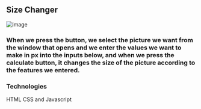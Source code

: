 ## Size Changer
![image](https://user-images.githubusercontent.com/120296952/219617889-4ddad0a0-e593-42f9-b658-0c9471b2ed0f.png)
### When we press the button, we select the picture we want from the window that opens and we enter the values we want to make in px into the inputs below, and when we press the calculate button, it changes the size of the picture according to the features we entered.

### Technologies
HTML CSS and Javascript
